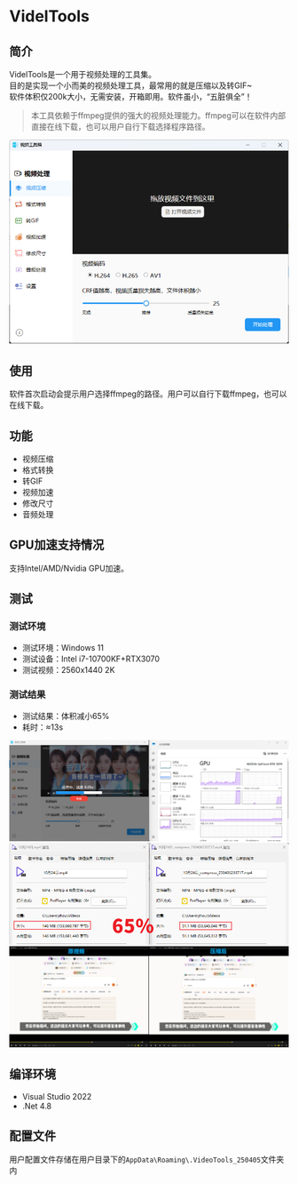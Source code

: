 # VidelTools

## 简介

VidelTools是一个用于视频处理的工具集。  
目的是实现一个小而美的视频处理工具，最常用的就是压缩以及转GIF~  
软件体积仅200k大小，无需安装，开箱即用。软件虽小，“五脏俱全”！
> 本工具依赖于ffmpeg提供的强大的视频处理能力。ffmpeg可以在软件内部直接在线下载，也可以用户自行下载选择程序路径。  

![主界面](./imgs/1.png)

## 使用

软件首次启动会提示用户选择ffmpeg的路径。用户可以自行下载ffmpeg，也可以在线下载。

## 功能

- 视频压缩
- 格式转换
- 转GIF
- 视频加速
- 修改尺寸
- 音频处理

## GPU加速支持情况

支持Intel/AMD/Nvidia GPU加速。

## 测试

### 测试环境

- 测试环境：Windows 11
- 测试设备：Intel i7-10700KF+RTX3070
- 测试视频：2560x1440 2K

### 测试结果

- 测试结果：体积减小65%
- 耗时：≈13s

![使用独显加速编码](./imgs/process-withgpu.png)
![体积变化](./imgs/size-compress.png)
![画质对比](./imgs/compress-orig.png)


## 编译环境

- Visual Studio 2022
- .Net 4.8

## 配置文件

用户配置文件存储在用户目录下的`AppData\Roaming\.VideoTools_250405`文件夹内
